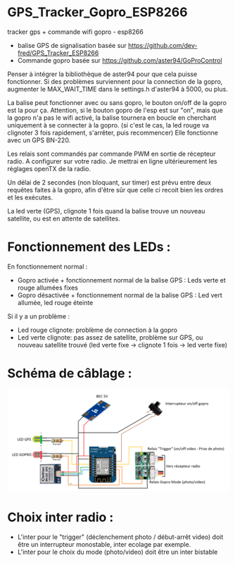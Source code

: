 # GPS_Tracker_Gopro_ESP8266
tracker gps + commande wifi gopro - esp8266

* balise GPS de signalisation basée sur https://github.com/dev-fred/GPS_Tracker_ESP8266
* Commande gopro basée sur https://github.com/aster94/GoProControl

Penser à intégrer la bibliothèque de aster94 pour que cela puisse fonctionner.
Si des problèmes surviennent pour la connection de la gopro, augmenter le MAX_WAIT_TIME dans le settings.h d'aster94 à 5000, ou plus.

La balise peut fonctionner avec ou sans gopro, le bouton on/off de la gopro est la pour ça. Attention, si le bouton gopro de l'esp est sur "on", mais que la gopro n'a pas le wifi activé, la balise tournera en boucle en cherchant uniquement à se connecter à la gopro. (si c'est le cas, la led rouge va clignoter 3 fois rapidement, s'arrêter, puis recommencer)
Elle fonctionne avec un GPS BN-220.

Les relais sont commandés par commande PWM en sortie de récepteur radio. A configurer sur votre radio.
Je mettrai en ligne ultérieurement les réglages openTX de la radio.

Un délai de 2 secondes (non bloquant, sur timer) est prévu entre deux requêtes faites à la gopro, afin d'être sûr que celle ci recoit bien les ordres et les exécutes.

La led verte (GPS), clignote 1 fois quand la balise trouve un nouveau satellite, ou est en attente de satellites.

# Fonctionnement des LEDs :
En fonctionnement normal :
  - Gopro activée + fonctionnement normal de la balise GPS : Leds verte et rouge allumées fixes
  - Gopro désactivée + fonctionnement normal de la balise GPS : Led vert allumée, led rouge éteinte
  
Si il y a un problème :
  - Led rouge clignote: problème de connection à la gopro
  - Led verte clignote: pas assez de satellite, problème sur GPS, ou nouveau satellite trouvé (led verte fixe -> clignote 1 fois -> led verte fixe)
  
  
# Schéma de câblage :
![alt text](https://github.com/damiendon/GPS_Tracker_Gopro_ESP8266/blob/main/GPS_Tracker_Gopro_ESP8266-SCHEMA.png "schema de cablage")


# Choix inter radio :
  - L'inter pour le "trigger" (déclenchement photo / début-arrêt video) doit être un interrupteur monostable, inter ecolage par exemple.
  - L'inter pour le choix du mode (photo/video) doit être un inter bistable
